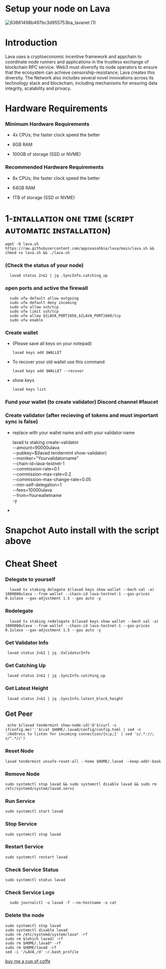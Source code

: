 # Setup your node on Lava


![63861498b497bc3d955753ba_lavanet (1)](https://user-images.githubusercontent.com/108979536/214578650-dad0f06b-2d5f-43db-a612-ca71df1eae10.jpg)



# Introduction

Lava uses a cryptoeconomic incentive framework and appchain to coordinate node runners and
applications in the trustless exchange of blockchain RPC service. Web3 must diversify its node
operators to ensure that the ecosystem can achieve censorship-resistance; Lava creates this
diversity. The Network also includes several novel innovations across its technology stack and
blockchain, including mechanisms for ensuring data integrity, scalability and privacy.


# Hardware Requirements

 ### Minimum Hardware Requirements
 
 + 4x CPUs; the faster clock speed the better

 + 8GB RAM

+ 100GB of storage (SSD or NVME)

 ### Recommended Hardware Requirements
 
 + 8x CPUs; the faster clock speed the better

+ 64GB RAM

+ 1TB of storage (SSD or NVME)

# 1-ɪɴᴛᴀʟʟᴀᴛɪᴏɴ ᴏɴᴇ ᴛɪᴍᴇ (ꜱᴄʀɪᴘᴛ ᴀᴜᴛᴏᴍᴀᴛɪᴄ ɪɴꜱᴛᴀʟʟᴀᴛɪᴏɴ)

    wget -O lava.sh https://raw.githubusercontent.com/appieasahbie/lava/main/lava.sh && chmod +x lava.sh && ./lava.sh
    
      
### (Check the status of your node)

      lavad status 2>&1 | jq .SyncInfo.catching_up
      
### open ports and active the firewall

      sudo ufw default allow outgoing
      sudo ufw default deny incoming
      sudo ufw allow ssh/tcp
      sudo ufw limit ssh/tcp
      sudo ufw allow ${LAVA_PORT}656,${LAVA_PORT}660/tcp
      sudo ufw enable
      
###  Create wallet

  + (Please save all keys on your notepad)

        lavad keys add $WALLET
   
  + To recover your old wallet use this command
 
        lavad keys add $WALLET --recover
        
  + show keys 
  
        lavad keys list
        
   
### Fund your wallet (to create validator) Discord channel #faucet


### Create validator (after recieving of tokens and must important sync is false)

  + replace <wallet> with your wallet name and <moniker> with your validator name
  
       lavad tx staking create-validator \
       --amount=90000ulava \
       --pubkey=$(lavad tendermint show-validator) \
       --moniker="Yourvalidatorname" \
       --chain-id=lava-testnet-1 \
       --commission-rate=0.1 \
       --commission-max-rate=0.2 \
       --commission-max-change-rate=0.05 \
       --min-self-delegation=1 \
       --fees=10000ulava \
       --from=Yourwalletname \
       -y
  

 * 

  
 # Snapchot Auto install with the script above 
 
 # Cheat Sheet
### Delegate to yourself

      lavad tx staking delegate $(lavad keys show wallet --bech val -a) 1000000ulava --from wallet --chain-id lava-testnet-1 --gas-prices 0.1ulava --gas-adjustment 1.5 --gas auto -y 
      
 
 ### Redelegate
 
      lavad tx staking redelegate $(lavad keys show wallet --bech val -a) 1000000ulava --from wallet --chain-id lava-testnet-1 --gas-prices 0.1ulava --gas-adjustment 1.5 --gas auto -y  
     
 ### Get Validator Info

     lavad status 2>&1 | jq .ValidatorInfo

### Get Catching Up

     lavad status 2>&1 | jq .SyncInfo.catching_up
 
### Get Latest Height

     lavad status 2>&1 | jq .SyncInfo.latest_block_height

## Get Peer

     echo $(lavad tendermint show-node-id)'@'$(curl -s ifconfig.me)':'$(cat $HOME/.lavad/config/config.toml | sed -n '/Address to listen for incoming connection/{n;p;}' | sed 's/.*://; s/".*//')

### Reset Node

    lavad tendermint unsafe-reset-all --home $HOME/.lavad --keep-addr-book

### Remove Node

    sudo systemctl stop lavad && sudo systemctl disable lavad && sudo rm /etc/systemd/system/lavad.servi
     
###  Run Service

    sudo systemctl start lavad

### Stop Service

    sudo systemctl stop lavad

### Restart Service

    sudo systemctl restart lavad

### Check Service Status

    sudo systemctl status lavad

### Check Service Logs

      sudo journalctl -u lavad -f --no-hostname -o cat     

### Delete the node 

    sudo systemctl stop lavad
    sudo systemctl disable lavad
    sudo rm /etc/systemd/system/lava* -rf
    sudo rm $(which lavad) -rf
    sudo rm $HOME/.lavad* -rf
    sudo rm $HOME/lavad -rf
    sed -i '/LAVA_/d' ~/.bash_profile


    
[buy me a cup of coffe ](https://www.paypal.com/paypalme/AbdelAkridi?country.x=NL&locale.x=en_US) 






